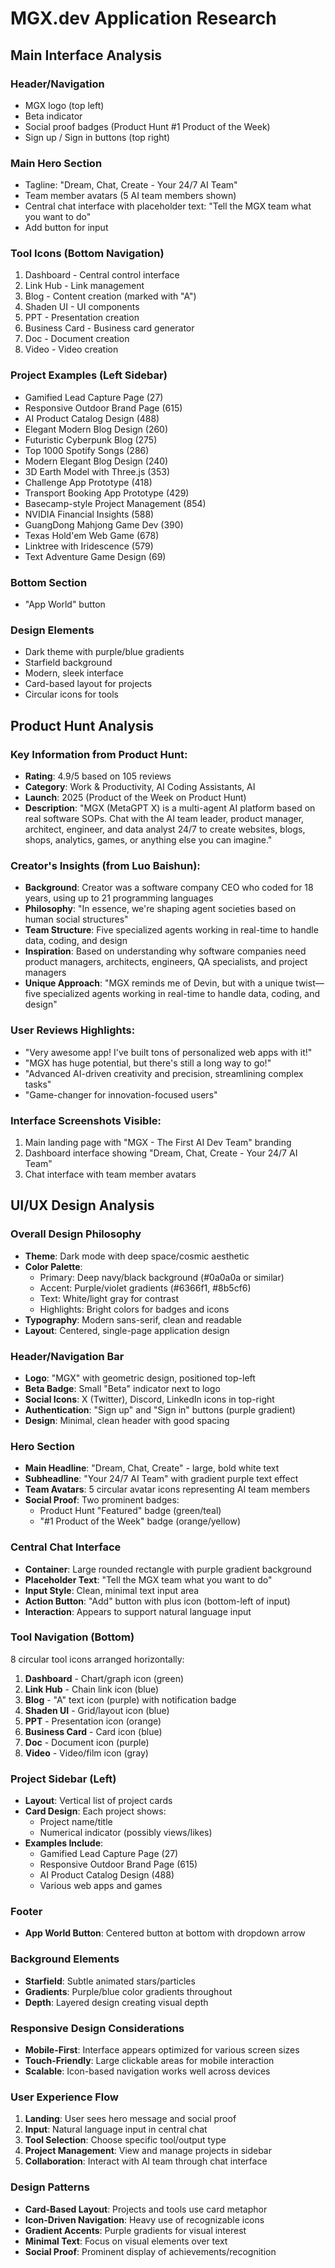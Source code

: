 # MGX.dev Application Research

## Main Interface Analysis

### Header/Navigation
- MGX logo (top left)
- Beta indicator
- Social proof badges (Product Hunt #1 Product of the Week)
- Sign up / Sign in buttons (top right)

### Main Hero Section
- Tagline: "Dream, Chat, Create - Your 24/7 AI Team"
- Team member avatars (5 AI team members shown)
- Central chat interface with placeholder text: "Tell the MGX team what you want to do"
- Add button for input

### Tool Icons (Bottom Navigation)
1. Dashboard - Central control interface
2. Link Hub - Link management
3. Blog - Content creation (marked with "A")
4. Shaden UI - UI components
5. PPT - Presentation creation
6. Business Card - Business card generator
7. Doc - Document creation
8. Video - Video creation

### Project Examples (Left Sidebar)
- Gamified Lead Capture Page (27)
- Responsive Outdoor Brand Page (615)
- AI Product Catalog Design (488)
- Elegant Modern Blog Design (260)
- Futuristic Cyberpunk Blog (275)
- Top 1000 Spotify Songs (286)
- Modern Elegant Blog Design (240)
- 3D Earth Model with Three.js (353)
- Challenge App Prototype (418)
- Transport Booking App Prototype (429)
- Basecamp-style Project Management (854)
- NVIDIA Financial Insights (588)
- GuangDong Mahjong Game Dev (390)
- Texas Hold'em Web Game (678)
- Linktree with Iridescence (579)
- Text Adventure Game Design (69)

### Bottom Section
- "App World" button

### Design Elements
- Dark theme with purple/blue gradients
- Starfield background
- Modern, sleek interface
- Card-based layout for projects
- Circular icons for tools



## Product Hunt Analysis

### Key Information from Product Hunt:
- **Rating**: 4.9/5 based on 105 reviews
- **Category**: Work & Productivity, AI Coding Assistants, AI
- **Launch**: 2025 (Product of the Week on Product Hunt)
- **Description**: "MGX (MetaGPT X) is a multi-agent AI platform based on real software SOPs. Chat with the AI team leader, product manager, architect, engineer, and data analyst 24/7 to create websites, blogs, shops, analytics, games, or anything else you can imagine."

### Creator's Insights (from Luo Baishun):
- **Background**: Creator was a software company CEO who coded for 18 years, using up to 21 programming languages
- **Philosophy**: "In essence, we're shaping agent societies based on human social structures"
- **Team Structure**: Five specialized agents working in real-time to handle data, coding, and design
- **Inspiration**: Based on understanding why software companies need product managers, architects, engineers, QA specialists, and project managers
- **Unique Approach**: "MGX reminds me of Devin, but with a unique twist—five specialized agents working in real-time to handle data, coding, and design"

### User Reviews Highlights:
- "Very awesome app! I've built tons of personalized web apps with it!"
- "MGX has huge potential, but there's still a long way to go!"
- "Advanced AI-driven creativity and precision, streamlining complex tasks"
- "Game-changer for innovation-focused users"

### Interface Screenshots Visible:
1. Main landing page with "MGX - The First AI Dev Team" branding
2. Dashboard interface showing "Dream, Chat, Create - Your 24/7 AI Team"
3. Chat interface with team member avatars


## UI/UX Design Analysis

### Overall Design Philosophy
- **Theme**: Dark mode with deep space/cosmic aesthetic
- **Color Palette**:
  - Primary: Deep navy/black background (#0a0a0a or similar)
  - Accent: Purple/violet gradients (#6366f1, #8b5cf6)
  - Text: White/light gray for contrast
  - Highlights: Bright colors for badges and icons
- **Typography**: Modern sans-serif, clean and readable
- **Layout**: Centered, single-page application design

### Header/Navigation Bar
- **Logo**: "MGX" with geometric design, positioned top-left
- **Beta Badge**: Small "Beta" indicator next to logo
- **Social Icons**: X (Twitter), Discord, LinkedIn icons in top-right
- **Authentication**: "Sign up" and "Sign in" buttons (purple gradient)
- **Design**: Minimal, clean header with good spacing

### Hero Section
- **Main Headline**: "Dream, Chat, Create" - large, bold white text
- **Subheadline**: "Your 24/7 AI Team" with gradient purple text effect
- **Team Avatars**: 5 circular avatar icons representing AI team members
- **Social Proof**: Two prominent badges:
  - Product Hunt "Featured" badge (green/teal)
  - "#1 Product of the Week" badge (orange/yellow)

### Central Chat Interface
- **Container**: Large rounded rectangle with purple gradient background
- **Placeholder Text**: "Tell the MGX team what you want to do"
- **Input Style**: Clean, minimal text input area
- **Action Button**: "Add" button with plus icon (bottom-left of input)
- **Interaction**: Appears to support natural language input

### Tool Navigation (Bottom)
8 circular tool icons arranged horizontally:
1. **Dashboard** - Chart/graph icon (green)
2. **Link Hub** - Chain link icon (blue)
3. **Blog** - "A" text icon (purple) with notification badge
4. **Shaden UI** - Grid/layout icon (blue)
5. **PPT** - Presentation icon (orange)
6. **Business Card** - Card icon (blue)
7. **Doc** - Document icon (purple)
8. **Video** - Video/film icon (gray)

### Project Sidebar (Left)
- **Layout**: Vertical list of project cards
- **Card Design**: Each project shows:
  - Project name/title
  - Numerical indicator (possibly views/likes)
- **Examples Include**:
  - Gamified Lead Capture Page (27)
  - Responsive Outdoor Brand Page (615)
  - AI Product Catalog Design (488)
  - Various web apps and games

### Footer
- **App World Button**: Centered button at bottom with dropdown arrow

### Background Elements
- **Starfield**: Subtle animated stars/particles
- **Gradients**: Purple/blue color gradients throughout
- **Depth**: Layered design creating visual depth

### Responsive Design Considerations
- **Mobile-First**: Interface appears optimized for various screen sizes
- **Touch-Friendly**: Large clickable areas for mobile interaction
- **Scalable**: Icon-based navigation works well across devices

### User Experience Flow
1. **Landing**: User sees hero message and social proof
2. **Input**: Natural language input in central chat
3. **Tool Selection**: Choose specific tool/output type
4. **Project Management**: View and manage projects in sidebar
5. **Collaboration**: Interact with AI team through chat interface

### Design Patterns
- **Card-Based Layout**: Projects and tools use card metaphor
- **Icon-Driven Navigation**: Heavy use of recognizable icons
- **Gradient Accents**: Purple gradients for visual interest
- **Minimal Text**: Focus on visual elements over text
- **Social Proof**: Prominent display of achievements/recognition
